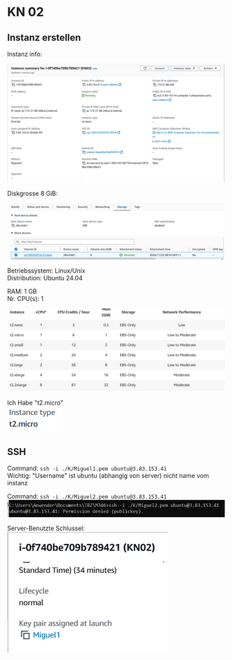 # KN 02

## Instanz erstellen

Instanz info:

![Instanz Info](./assets/Instance%20Info.png)

Diskgrosse 8 GiB:

![Storage](./assets/Storage.png)

Betriebssystem: Linux/Unix  
Distribution: Ubuntu 24.04

RAM: 1 GB  
Nr. CPU(s): 1

![Info Table](./assets/Instance%20Info%20Table.png)

Ich Habe "t2.micro"  
![Instance Type](./assets/instance%20Type.png)


## SSH

Command: `ssh -i ./K/Miguel1.pem ubuntu@3.83.153.41`  
Wichtig: "Username" ist ubuntu (abhangig von server) nicht name vom instanz

Command: `ssh -i ./K/Miguel2.pem ubuntu@3.83.153.41`
![Failed ssh command](./assets/SSH%20Failed%20Command.png)

Server-Benutzte Schlussel:  
![Server used key](./assets/Assigned%20Key.png)
